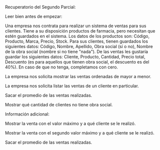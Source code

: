Recuperatorio del Segundo Parcial:

Leer bien antes de empezar:

 Una empresa nos contrata para realizar un sistema de ventas para sus clientes. Tiene a su disposición productos de farmacia, pero necesitan que estén guardados en el sistema. Los datos de los productos son: Código, Producto, Marca, Precio, Stock. 
 Para sus clientes, tienen guardados los siguientes datos: Código, Nombre, Apellido, Obra social (sí o no), Nombre de la obra social (nombre si no tiene "nada"). De las ventas les gustaría guardar los siguientes datos: Cliente, Producto, Cantidad, Precio total, Descuento (es para aquellos que tienen obra social, el descuento es del 40%). En caso de que no tenga, completamos con cero.

 

La empresa nos solicita mostrar las ventas ordenadas de mayor a menor.

La empresa nos solicita listar las ventas de un cliente en particular.

Sacar el promedio de las ventas realizadas.

Mostrar qué cantidad de clientes no tiene obra social.

Información adicional:

 

Mostrar la venta con el valor máximo y a qué cliente se le realizó.

Mostrar la venta con el segundo valor máximo y a qué cliente se le realizó.

Sacar el promedio de las ventas realizadas.
